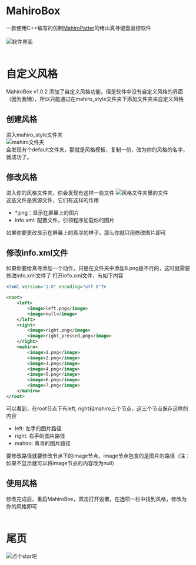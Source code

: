 # MahiroBox
一款使用C++编写的仿制[MahiroPatter](https://github.com/daiisuukee/mahiro_patter)的绪山真寻键盘监控软件<br><br>
![软件界面](https://c2.im5i.com/2023/01/08/Yg1y8.png)<br><br>
# 自定义风格
MahiroBox v1.0.2 添加了自定义风格功能，但是软件中没有自定义风格的界面（因为我懒），所以只能通过在mahiro_style文件夹下添加文件夹来自定义风格
## 创建风格
进入mahiro_style文件夹<br>
![mahiro文件夹](https://c2.im5i.com/2023/01/10/YKaeL.png)<br>
会发现有个default文件夹，那就是风格模板，复制一份，改为你的风格的名字，就成功了。
## 修改风格
进入你的风格文件夹，你会发现有这样一些文件
![风格文件夹里的文件](https://c2.im5i.com/2023/01/10/YKp6t.png)<br>
这些文件是资源文件，它们有这样的作用
- *.png：显示在屏幕上的图片
- info.xml: 配置文件，引领程序加载你的图片

如果你要更改显示在屏幕上的真寻的样子，那么你就只用修改图片即可
## 修改info.xml文件
如果你要给真寻添加一个动作，只是在文件夹中添加8.png是不行的，这时就需要修改info.xml文件了
打开info.xml文件，有如下内容
```xml
<?xml version="1.0" encoding="utf-8"?>

<root>
	<left>
		<image>left.png</image>
		<image>null</image>
	</left>
	<right>
		<image>right.png</image>
		<image>right_pressed.png</image>
	</right>
	<mahiro>
		<image>1.png</image>
		<image>2.png</image>
		<image>3.png</image>
		<image>4.png</image>
		<image>5.png</image>
		<image>6.png</image>
		<image>7.png</image>
	</mahiro>
</root>
```
可以看到，在root节点下有left, right和mahiro三个节点，这三个节点保存这样的内容
- left: 左手的图片路径
- right: 右手的图片路径
- mahiro: 真寻的图片路径

要修改路径就要修改节点下的image节点，image节点包含的是图片的路径（注：如果不显示就可以将image节点的内容改为null）
## 使用风格
修改完成后，重启MahiroBox，双击打开设置，在选项一栏中找到风格，修改为你的风格即可<br><br>
# 尾页
![点个star吧](https://c2.im5i.com/2023/01/10/YK7bq.png)